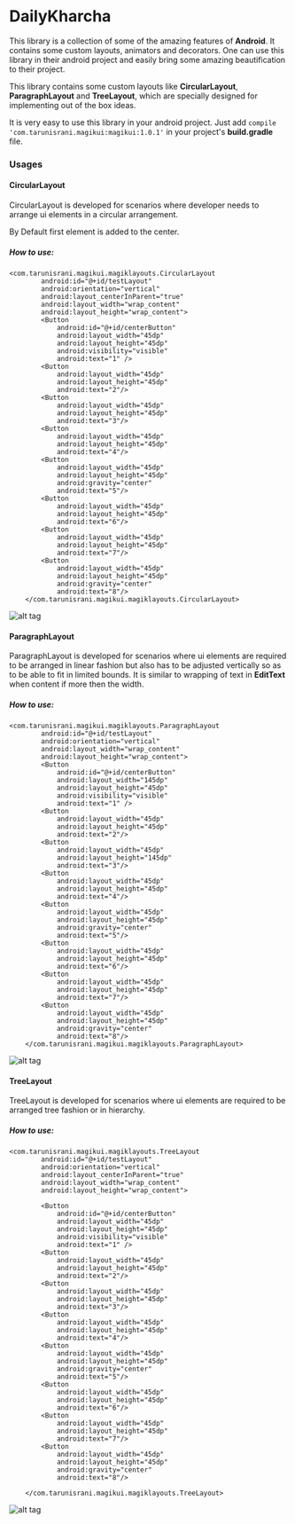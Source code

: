 # DailyKharcha

This library is a collection of some of the amazing features of **Android**. It contains some custom layouts, animators and decorators. One can use this library in their android project and easily bring some amazing beautification to their project.  

This library contains some custom layouts like **CircularLayout**, **ParagraphLayout** and **TreeLayout**, which are specially designed for implementing out of the box ideas.

It is very easy to use this library in your android project. Just add `compile 'com.tarunisrani.magikui:magikui:1.0.1'` in your project's **build.gradle** file.

### Usages

#### CircularLayout
CircularLayout is developed for scenarios where developer needs to arrange ui elements in a circular arrangement.

By Default first element is added to the center. 

##### How to use:
    <com.tarunisrani.magikui.magiklayouts.CircularLayout
            android:id="@+id/testLayout"
            android:orientation="vertical"
            android:layout_centerInParent="true"
            android:layout_width="wrap_content"
            android:layout_height="wrap_content">
            <Button
                android:id="@+id/centerButton"
                android:layout_width="45dp"
                android:layout_height="45dp"
                android:visibility="visible"
                android:text="1" />
            <Button
                android:layout_width="45dp"
                android:layout_height="45dp"
                android:text="2"/>
            <Button
                android:layout_width="45dp"
                android:layout_height="45dp"
                android:text="3"/>
            <Button
                android:layout_width="45dp"
                android:layout_height="45dp"
                android:text="4"/>
            <Button
                android:layout_width="45dp"
                android:layout_height="45dp"
                android:gravity="center"
                android:text="5"/>
            <Button
                android:layout_width="45dp"
                android:layout_height="45dp"
                android:text="6"/>
            <Button
                android:layout_width="45dp"
                android:layout_height="45dp"
                android:text="7"/>
            <Button
                android:layout_width="45dp"
                android:layout_height="45dp"
                android:gravity="center"
                android:text="8"/>
        </com.tarunisrani.magikui.magiklayouts.CircularLayout>
    
![alt tag](magikui/screenshot/circularlayout.png)
    
#### ParagraphLayout
ParagraphLayout is developed for scenarios where ui elements are required to be arranged in linear fashion but also has to be adjusted vertically so as to be able to fit in limited bounds. It is similar to wrapping of text in **EditText** when content if more then the width. 


##### How to use:
    <com.tarunisrani.magikui.magiklayouts.ParagraphLayout
            android:id="@+id/testLayout"
            android:orientation="vertical"
            android:layout_width="wrap_content"
            android:layout_height="wrap_content">
            <Button
                android:id="@+id/centerButton"
                android:layout_width="145dp"
                android:layout_height="45dp"
                android:visibility="visible"
                android:text="1" />
            <Button
                android:layout_width="45dp"
                android:layout_height="45dp"
                android:text="2"/>
            <Button
                android:layout_width="45dp"
                android:layout_height="145dp"
                android:text="3"/>
            <Button
                android:layout_width="45dp"
                android:layout_height="45dp"
                android:text="4"/>
            <Button
                android:layout_width="45dp"
                android:layout_height="45dp"
                android:gravity="center"
                android:text="5"/>
            <Button
                android:layout_width="45dp"
                android:layout_height="45dp"
                android:text="6"/>
            <Button
                android:layout_width="45dp"
                android:layout_height="45dp"
                android:text="7"/>
            <Button
                android:layout_width="45dp"
                android:layout_height="45dp"
                android:gravity="center"
                android:text="8"/>
        </com.tarunisrani.magikui.magiklayouts.ParagraphLayout>
    
![alt tag](magikui/screenshot/paragraphlayout.png)


#### TreeLayout
TreeLayout is developed for scenarios where ui elements are required to be arranged tree fashion or in hierarchy. 


##### How to use:
    <com.tarunisrani.magikui.magiklayouts.TreeLayout
            android:id="@+id/testLayout"
            android:orientation="vertical"
            android:layout_centerInParent="true"
            android:layout_width="wrap_content"
            android:layout_height="wrap_content">
    
            <Button
                android:id="@+id/centerButton"
                android:layout_width="45dp"
                android:layout_height="45dp"
                android:visibility="visible"
                android:text="1" />
            <Button
                android:layout_width="45dp"
                android:layout_height="45dp"
                android:text="2"/>
            <Button
                android:layout_width="45dp"
                android:layout_height="45dp"
                android:text="3"/>
            <Button
                android:layout_width="45dp"
                android:layout_height="45dp"
                android:text="4"/>
            <Button
                android:layout_width="45dp"
                android:layout_height="45dp"
                android:gravity="center"
                android:text="5"/>
            <Button
                android:layout_width="45dp"
                android:layout_height="45dp"
                android:text="6"/>
            <Button
                android:layout_width="45dp"
                android:layout_height="45dp"
                android:text="7"/>
            <Button
                android:layout_width="45dp"
                android:layout_height="45dp"
                android:gravity="center"
                android:text="8"/>
    
        </com.tarunisrani.magikui.magiklayouts.TreeLayout>

![alt tag](magikui/screenshot/treelayout.png)

